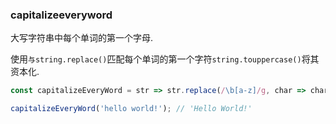 ### capitalizeeveryword

大写字符串中每个单词的第一个字母. 

使用`与string.replace()`匹配每个单词的第一个字符`string.touppercase()`将其资本化. 

```js
const capitalizeEveryWord = str => str.replace(/\b[a-z]/g, char => char.toUpperCase());
```

```js
capitalizeEveryWord('hello world!'); // 'Hello World!'
```